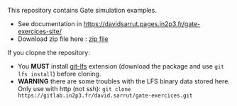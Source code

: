 This repository contains Gate simulation examples. 

- See documentation in https://davidsarrut.pages.in2p3.fr/gate-exercices-site/
- Download zip file here : [zip file](https://www.creatis.insa-lyon.fr/~dsarrut/gate-exercices.zip)

If you clopne the repository: 
- You **MUST** install [git-lfs](https://git-lfs.github.com) extension (download the package and use ```git lfs install```) before cloning.
- **WARNING** there are some troubles with the LFS binary data stored here. Only use with http (not ssh):
```git clone https://gitlab.in2p3.fr/david.sarrut/gate-exercices.git```
